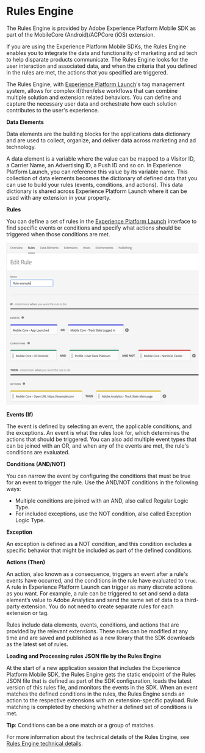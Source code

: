 # Rules Engine

The Rules Engine is provided by Adobe Experience Platform Mobile SDK as part of the MobileCore \(Android\)/ACPCore \(iOS\) extension.

If you are using the Experience Platform Mobile SDKs, the Rules Engine enables you to integrate the data and functionality of marketing and ad tech to help disparate products communicate. The Rules Engine looks for the user interaction and associated data, and when the criteria that you defined in the rules are met, the actions that you specified are triggered.

The Rules Engine, with [Experience Platform Launch](https://launch.adobe.com/)'s tag management system, allows for complex if/then/else workflows that can combine multiple solution and extension related behaviors. You can define and capture the necessary user data and orchestrate how each solution contributes to the user's experience.

**Data Elements**

Data elements are the building blocks for the applications data dictionary and are used to collect, organize, and deliver data across marketing and ad technology.

A data element is a variable where the value can be mapped to a Visitor ID, a Carrier Name, an Advertising ID, a Push ID and so on. In Experience Platform Launch, you can reference this value by its variable name. This collection of data elements becomes the dictionary of defined data that you can use to build your rules \(events, conditions, and actions\). This data dictionary is shared across Experience Platform Launch where it can be used with any extension in your property.

**Rules**

You can define a set of rules in the [Experience Platform Launch](https://launch.adobe.com/) interface to find specific events or conditions and specify what actions should be triggered when those conditions are met.

![](../../../.gitbook/assets/rule_example.png)

**Events \(If\)**

The event is defined by selecting an event, the applicable conditions, and the exceptions. An event is what the rules look for, which determines the actions that should be triggered. You can also add multiple event types that can be joined with an OR, and when any of the events are met, the rule's conditions are evaluated.

**Conditions \(AND/NOT\)**

You can narrow the event by configuring the conditions that must be true for an event to trigger the rule. Use the AND/NOT conditions in the following ways:

* Multiple conditions are joined with an AND, also called Regular Logic Type. 
* For included exceptions, use the NOT condition, also called Exception Logic Type. 

**Exception**

An exception is defined as a NOT condition, and this condition excludes a specific behavior that might be included as part of the defined conditions.

**Actions \(Then\)**

An action, also known as a consequence, triggers an event after a rule's events have occurred, and the conditions in the rule have evaluated to `true`. A rule in Experience Platform Launch can trigger as many discrete actions as you want. For example, a rule can be triggered to set and send a data element’s value to Adobe Analytics and send the same set of data to a third-party extension. You do not need to create separate rules for each extension or tag.

Rules include data elements, events, conditions, and actions that are provided by the relevant extensions. These rules can be modified at any time and are saved and published as a new library that the SDK downloads as the latest set of rules.

**Loading and Processing rules JSON file by the Rules Engine**

At the start of a new application session that includes the Experience Platform Mobile SDK, the Rules Engine gets the static endpoint of the Rules JSON file that is defined as part of the SDK configuration, loads the latest version of this rules file, and monitors the events in the SDK. When an event matches the defined conditions in the rules, the Rules Engine sends an action to the respective extensions with an extension-specific payload. Rule matching is completed by checking whether a defined set of conditions is met.

**Tip**: Conditions can be a one match or a group of matches.

For more information about the technical details of the Rules Engine, see [Rules Engine technical details](https://github.com/Adobe-Marketing-Cloud/aep-sdks-documentation/tree/2f4fe741ac864529b482399f96f228938be6c8e3/using-mobile-extensions/mobile-core/rules-engine/rules-engine-details.md).

